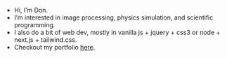 - Hi, I’m Don.
- I’m interested in image processing, physics simulation, and scientific programming.
- I also do a bit of web dev, mostly in vanilla js + jquery + css3 or node + next.js + tailwind.css.
- Checkout my portfolio [here](https://don-le.vercel.app/).


<!---
Continuum3416/Continuum3416 is a ✨ special ✨ repository because its `README.md` (this file) appears on your GitHub profile.
You can click the Preview link to take a look at your changes.
--->

